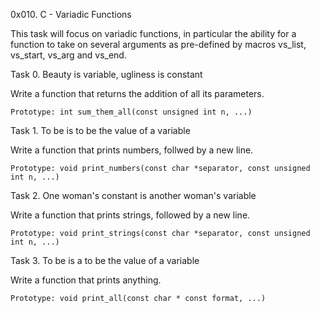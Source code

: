 0x010. C - Variadic Functions

This task will focus on variadic functions, in particular the ability for a function to take on several arguments as pre-defined by macros vs_list, vs_start, vs_arg and vs_end.

Task 0. Beauty is variable, ugliness is constant

Write a function that returns the addition of all its parameters.

	Prototype: int sum_them_all(const unsigned int n, ...)

Task 1. To be is to be the value of a variable

Write a function that prints numbers, follwed by a new line.

	Prototype: void print_numbers(const char *separator, const unsigned int n, ...)

Task 2. One woman's constant is another woman's variable

Write a function that prints strings, followed by a new line.

	Prototype: void print_strings(const char *separator, const unsigned int n, ...)

Task 3. To be is a to be the value of a variable

Write a function that prints anything.

	Prototype: void print_all(const char * const format, ...)
